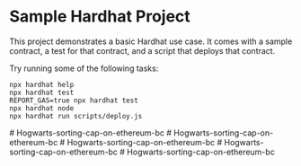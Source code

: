 # Sample Hardhat Project

This project demonstrates a basic Hardhat use case. It comes with a sample contract, a test for that contract, and a script that deploys that contract.

Try running some of the following tasks:

```shell
npx hardhat help
npx hardhat test
REPORT_GAS=true npx hardhat test
npx hardhat node
npx hardhat run scripts/deploy.js
```
#   H o g w a r t s - s o r t i n g - c a p - o n - e t h e r e u m - b c  
 #   H o g w a r t s - s o r t i n g - c a p - o n - e t h e r e u m - b c  
 #   H o g w a r t s - s o r t i n g - c a p - o n - e t h e r e u m - b c  
 #   H o g w a r t s - s o r t i n g - c a p - o n - e t h e r e u m - b c  
 #   H o g w a r t s - s o r t i n g - c a p - o n - e t h e r e u m - b c  
 